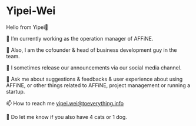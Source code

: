 # Yipei-Wei
Hello from Yipei🌟

🔭 I’m currently working as the operation manager of AFFiNE.

🌱 Also, I am the cofounder & head of business development guy in the team.

📝 I sometimes release our announcements via our social media channel.

💬 Ask me about suggestions & feedbacks & user experience about using AFFiNE, or other things related to AFFiNE, project management or running a startup.

📫 How to reach me yipei.wei@toeverything.info

📄 Do let me know if you also have 4 cats or 1 dog.

